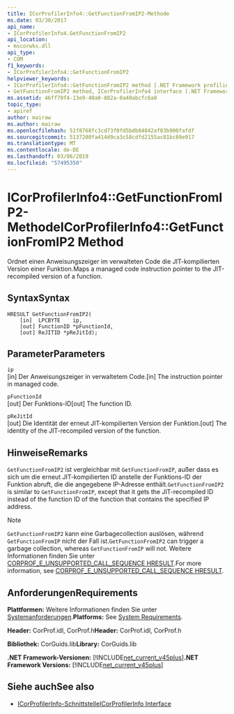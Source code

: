 ```yaml
---
title: ICorProfilerInfo4::GetFunctionFromIP2-Methode
ms.date: 03/30/2017
api_name:
- ICorProfilerInfo4.GetFunctionFromIP2
api_location:
- mscorwks.dll
api_type:
- COM
f1_keywords:
- ICorProfilerInfo4::GetFunctionFromIP2
helpviewer_keywords:
- ICorProfilerInfo4::GetFunctionFromIP2 method [.NET Framework profiling]
- GetFunctionFromIP2 method, ICorProfilerInfo4 interface [.NET Framework profiling]
ms.assetid: 46ff70f4-13e9-40a0-802a-0a40abcfc6a0
topic_type:
- apiref
author: mairaw
ms.author: mairaw
ms.openlocfilehash: 51f8768fc3cd73f0fd5bdb84842af03b900fafdf
ms.sourcegitcommit: 5137208fa414d9ca3c58cdfd2155ac81bc89e917
ms.translationtype: MT
ms.contentlocale: de-DE
ms.lasthandoff: 03/06/2019
ms.locfileid: "57495350"
---
```

# <a name="icorprofilerinfo4getfunctionfromip2-method"></a><span data-ttu-id="daeb4-102">ICorProfilerInfo4::GetFunctionFromIP2-Methode</span><span class="sxs-lookup"><span data-stu-id="daeb4-102">ICorProfilerInfo4::GetFunctionFromIP2 Method</span></span>
<span data-ttu-id="daeb4-103">Ordnet einen Anweisungszeiger im verwalteten Code die JIT-kompilierten Version einer Funktion.</span><span class="sxs-lookup"><span data-stu-id="daeb4-103">Maps a managed code instruction pointer to the JIT-recompiled version of a function.</span></span>  
  
## <a name="syntax"></a><span data-ttu-id="daeb4-104">Syntax</span><span class="sxs-lookup"><span data-stu-id="daeb4-104">Syntax</span></span>  
  
```  
HRESULT GetFunctionFromIP2(  
    [in]  LPCBYTE    ip,  
    [out] FunctionID *pFunctionId,  
    [out] ReJITID *pReJitId);  
```  
  
## <a name="parameters"></a><span data-ttu-id="daeb4-105">Parameter</span><span class="sxs-lookup"><span data-stu-id="daeb4-105">Parameters</span></span>  
 `ip`  
 <span data-ttu-id="daeb4-106">[in] Der Anweisungszeiger in verwaltetem Code.</span><span class="sxs-lookup"><span data-stu-id="daeb4-106">[in] The instruction pointer in managed code.</span></span>  
  
 `pFunctionId`  
 <span data-ttu-id="daeb4-107">[out] Der Funktions-ID</span><span class="sxs-lookup"><span data-stu-id="daeb4-107">[out] The function ID.</span></span>  
  
 `pReJitId`  
 <span data-ttu-id="daeb4-108">[out] Die Identität der erneut JIT-kompilierten Version der Funktion.</span><span class="sxs-lookup"><span data-stu-id="daeb4-108">[out] The identity of the JIT-recompiled version of the function.</span></span>  
  
## <a name="remarks"></a><span data-ttu-id="daeb4-109">Hinweise</span><span class="sxs-lookup"><span data-stu-id="daeb4-109">Remarks</span></span>  
 <span data-ttu-id="daeb4-110">`GetFunctionFromIP2` ist vergleichbar mit `GetFunctionFromIP`, außer dass es sich um die erneut JIT-kompilierten ID anstelle der Funktions-ID der Funktion abruft, die die angegebene IP-Adresse enthält.</span><span class="sxs-lookup"><span data-stu-id="daeb4-110">`GetFunctionFromIP2` is similar to `GetFunctionFromIP`, except that it gets the JIT-recompiled ID instead of the function ID of the function that contains the specified IP address.</span></span>  
  
> [!NOTE]
>  <span data-ttu-id="daeb4-111">`GetFunctionFromIP2` kann eine Garbagecollection auslösen, während `GetFunctionFromIP` nicht der Fall ist.</span><span class="sxs-lookup"><span data-stu-id="daeb4-111">`GetFunctionFromIP2` can trigger a garbage collection, whereas `GetFunctionFromIP` will not.</span></span>  <span data-ttu-id="daeb4-112">Weitere Informationen finden Sie unter [CORPROF_E_UNSUPPORTED_CALL_SEQUENCE HRESULT](../../../../docs/framework/unmanaged-api/profiling/corprof-e-unsupported-call-sequence-hresult.md).</span><span class="sxs-lookup"><span data-stu-id="daeb4-112">For more information, see [CORPROF_E_UNSUPPORTED_CALL_SEQUENCE HRESULT](../../../../docs/framework/unmanaged-api/profiling/corprof-e-unsupported-call-sequence-hresult.md).</span></span>  
  
## <a name="requirements"></a><span data-ttu-id="daeb4-113">Anforderungen</span><span class="sxs-lookup"><span data-stu-id="daeb4-113">Requirements</span></span>  
 <span data-ttu-id="daeb4-114">**Plattformen:** Weitere Informationen finden Sie unter [Systemanforderungen](../../../../docs/framework/get-started/system-requirements.md).</span><span class="sxs-lookup"><span data-stu-id="daeb4-114">**Platforms:** See [System Requirements](../../../../docs/framework/get-started/system-requirements.md).</span></span>  
  
 <span data-ttu-id="daeb4-115">**Header:** CorProf.idl, CorProf.h</span><span class="sxs-lookup"><span data-stu-id="daeb4-115">**Header:** CorProf.idl, CorProf.h</span></span>  
  
 <span data-ttu-id="daeb4-116">**Bibliothek:** CorGuids.lib</span><span class="sxs-lookup"><span data-stu-id="daeb4-116">**Library:** CorGuids.lib</span></span>  
  
 <span data-ttu-id="daeb4-117">**.NET Framework-Versionen:** [!INCLUDE[net_current_v45plus](../../../../includes/net-current-v45plus-md.md)]</span><span class="sxs-lookup"><span data-stu-id="daeb4-117">**.NET Framework Versions:** [!INCLUDE[net_current_v45plus](../../../../includes/net-current-v45plus-md.md)]</span></span>  
  
## <a name="see-also"></a><span data-ttu-id="daeb4-118">Siehe auch</span><span class="sxs-lookup"><span data-stu-id="daeb4-118">See also</span></span>
- [<span data-ttu-id="daeb4-119">ICorProfilerInfo-Schnittstelle</span><span class="sxs-lookup"><span data-stu-id="daeb4-119">ICorProfilerInfo Interface</span></span>](../../../../docs/framework/unmanaged-api/profiling/icorprofilerinfo-interface.md)
